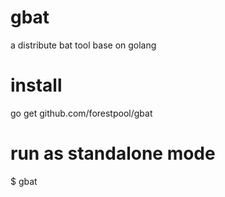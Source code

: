 # gbat
a distribute bat tool base on golang

# install
go get  github.com/forestpool/gbat

# run as standalone mode
$ gbat
